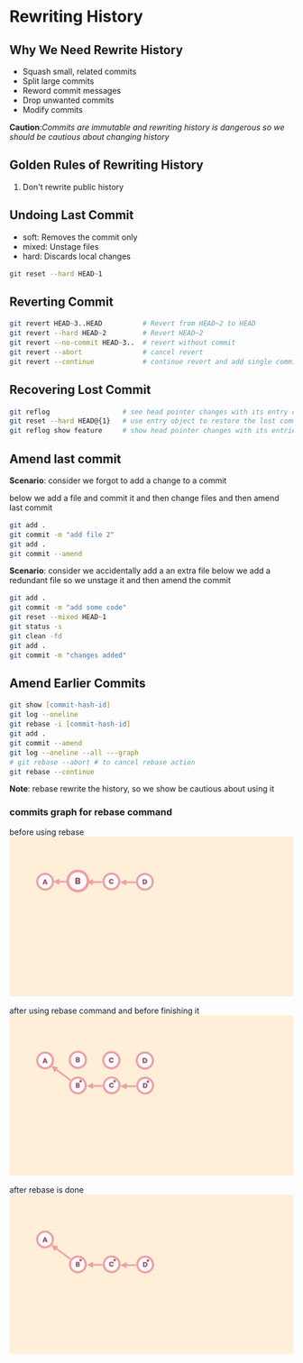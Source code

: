 # Rewriting History

## Why We Need Rewrite History

- Squash small, related commits
- Split large commits
- Reword commit messages
- Drop unwanted commits
- Modify commits

**Caution**:_Commits are immutable and rewriting history is dangerous so we should be cautious about changing history_

## Golden Rules of Rewriting History

1. Don't rewrite public history

## Undoing Last Commit

- soft: Removes the commit only
- mixed: Unstage files
- hard: Discards local changes

```zsh
git reset --hard HEAD~1
```

## Reverting Commit

```zsh
git revert HEAD~3..HEAD          # Revert from HEAD~2 to HEAD
git revert --hard HEAD~2         # Revert HEAD~2
git revert --no-commit HEAD~3..  # revert without commit
git revert --abort               # cancel revert
git revert --continue            # continue revert and add single commit for revert
```

## Recovering Lost Commit

```zsh
git reflog                  # see head pointer changes with its entry objects
git reset --hard HEAD@{1}   # use entry object to restore the lost commits
git reflog show feature     # show head pointer changes with its entries for feature branch
```

## Amend last commit

**Scenario**: consider we forgot to add a change to a commit

below we add a file and commit it and then change files and then amend last commit

```zsh
git add .
git commit -m "add file 2"
git add .
git commit --amend
```

**Scenario**: consider we accidentally add a an extra file
below we add a redundant file so we unstage it and then amend the commit

```zsh
git add .
git commit -m "add some code"
git reset --mixed HEAD~1
git status -s
git clean -fd
git add .
git commit -m "changes added"
```

## Amend Earlier Commits

```zsh
git show [commit-hash-id]
git log --oneline
git rebase -i [commit-hash-id]
git add .
git commit --amend
git log --oneline --all ---graph
# git rebase --abort # to cancel rebase action
git rebase --continue
```

**Note**: rebase rewrite the history, so we show be cautious about using it

### commits graph for rebase command

before using rebase
![initial state - before using rebase](initial-state.jpg)

after using rebase command and before finishing it
![intermediate state - after using rebase command and before finishing](intermmediate-state.jpg)

after rebase is done
![final state - after rebase is done](final-state.jpg)
